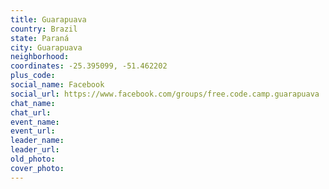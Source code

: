 ```yaml
---
title: Guarapuava
country: Brazil
state: Paraná
city: Guarapuava
neighborhood: 
coordinates: -25.395099, -51.462202
plus_code:
social_name: Facebook
social_url: https://www.facebook.com/groups/free.code.camp.guarapuava
chat_name:
chat_url:
event_name:
event_url:
leader_name:
leader_url:
old_photo: 
cover_photo:
---
```


